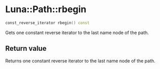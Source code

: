 # Luna::Path::rbegin

```c++
const_reverse_iterator rbegin() const
```

Gets one constant reverse iterator to the last name node of the path. 



## Return value
Returns one constant reverse iterator to the last name node of the path. 

